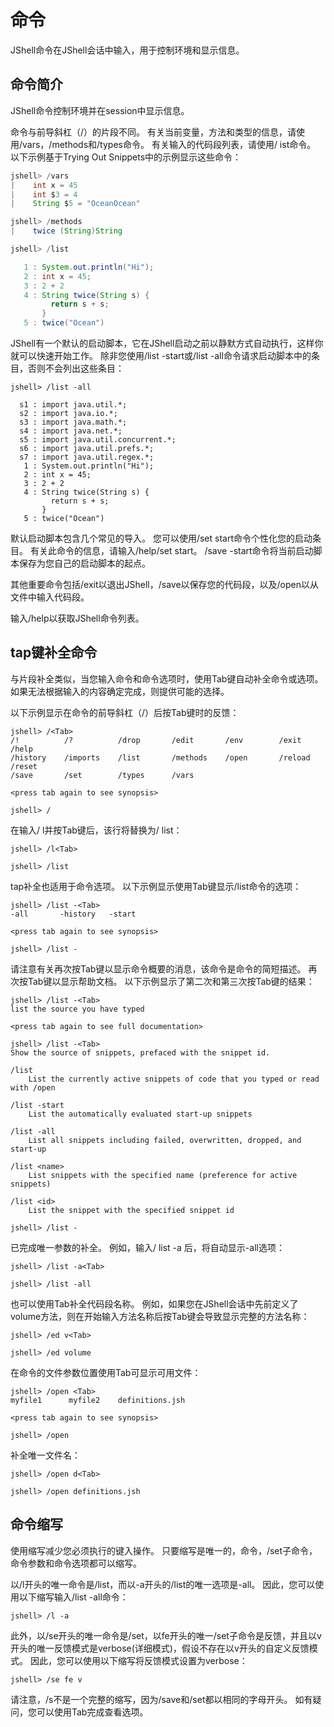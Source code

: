 # 命令

JShell命令在JShell会话中输入，用于控制环境和显示信息。

## 命令简介

JShell命令控制环境并在session中显示信息。

命令与前导斜杠（/）的片段不同。 有关当前变量，方法和类型的信息，请使用/vars，/methods和/types命令。 有关输入的代码段列表，请使用/ ist命令。 以下示例基于Trying Out Snippets中的示例显示这些命令：

```java
jshell> /vars
|    int x = 45
|    int $3 = 4
|    String $5 = "OceanOcean"

jshell> /methods
|    twice (String)String

jshell> /list

   1 : System.out.println("Hi");
   2 : int x = 45;
   3 : 2 + 2
   4 : String twice(String s) {
         return s + s;
       }
   5 : twice("Ocean")

```

JShell有一个默认的启动脚本，它在JShell启动之前以静默方式自动执行，这样你就可以快速开始工作。 除非您使用/list -start或/list -all命令请求启动脚本中的条目，否则不会列出这些条目：

```shell
jshell> /list -all

  s1 : import java.util.*;
  s2 : import java.io.*;
  s3 : import java.math.*;
  s4 : import java.net.*;
  s5 : import java.util.concurrent.*;
  s6 : import java.util.prefs.*;
  s7 : import java.util.regex.*;
   1 : System.out.println("Hi");
   2 : int x = 45;
   3 : 2 + 2
   4 : String twice(String s) {
         return s + s;
       }
   5 : twice("Ocean")
```

默认启动脚本包含几个常见的导入。 您可以使用/set start命令个性化您的启动条目。 有关此命令的信息，请输入/help/set start。 /save -start命令将当前启动脚本保存为您自己的启动脚本的起点。

其他重要命令包括/exit以退出JShell，/save以保存您的代码段，以及/open以从文件中输入代码段。

输入/help以获取JShell命令列表。

## tap键补全命令

与片段补全类似，当您输入命令和命令选项时，使用Tab键自动补全命令或选项。 如果无法根据输入的内容确定完成，则提供可能的选择。

以下示例显示在命令的前导斜杠（/）后按Tab键时的反馈：

```shell
jshell> /<Tab>
/!          /?          /drop       /edit       /env        /exit       /help
/history    /imports    /list       /methods    /open       /reload     /reset      
/save       /set        /types      /vars       

<press tab again to see synopsis>

jshell> /
```

在输入/ l并按Tab键后，该行将替换为/ list：

```shell
jshell> /l<Tab>

jshell> /list
```

tap补全也适用于命令选项。 以下示例显示使用Tab键显示/list命令的选项：

```shell
jshell> /list -<Tab>
-all       -history   -start     

<press tab again to see synopsis>

jshell> /list -
```

请注意有关再次按Tab键以显示命令概要的消息，该命令是命令的简短描述。 再次按Tab键以显示帮助文档。 以下示例显示了第二次和第三次按Tab键的结果：

```shell
jshell> /list -<Tab>
list the source you have typed

<press tab again to see full documentation>

jshell> /list -<Tab>
Show the source of snippets, prefaced with the snippet id.

/list
    List the currently active snippets of code that you typed or read with /open

/list -start
    List the automatically evaluated start-up snippets

/list -all
    List all snippets including failed, overwritten, dropped, and start-up

/list <name>
    List snippets with the specified name (preference for active snippets)

/list <id>
    List the snippet with the specified snippet id

jshell> /list -
```

已完成唯一参数的补全。 例如，输入/ list -a <Tab>后，将自动显示-all选项：

```shell
jshell> /list -a<Tab>

jshell> /list -all
```

也可以使用Tab补全代码段名称。 例如，如果您在JShell会话中先前定义了volume方法，则在开始输入方法名称后按Tab键会导致显示完整的方法名称：

```shell
jshell> /ed v<Tab>

jshell> /ed volume
```

在命令的文件参数位置使用Tab可显示可用文件：

```shell
jshell> /open <Tab>
myfile1      myfile2    definitions.jsh

<press tab again to see synopsis>

jshell> /open 
```

补全唯一文件名：

```shell
jshell> /open d<Tab> 

jshell> /open definitions.jsh
```

## 命令缩写

使用缩写减少您必须执行的键入操作。 只要缩写是唯一的，命令，/set子命令，命令参数和命令选项都可以缩写。

以/l开头的唯一命令是/list，而以-a开头的/list的唯一选项是-all。 因此，您可以使用以下缩写输入/list -all命令：

```shell
jshell> /l -a
```

此外，以/se开头的唯一命令是/set，以fe开头的唯一/set子命令是反馈，并且以v开头的唯一反馈模式是verbose(详细模式)，假设不存在以v开头的自定义反馈模式。 因此，您可以使用以下缩写将反馈模式设置为verbose：

```shell
jshell> /se fe v
```

请注意，/s不是一个完整的缩写，因为/save和/set都以相同的字母开头。 如有疑问，您可以使用Tab完成查看选项。